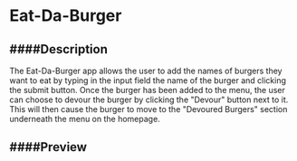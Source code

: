 # Eat-Da-Burger


####Description
------------
The Eat-Da-Burger app allows the user to add the names of burgers they want to eat by typing in the input field the name of the burger and clicking the submit button. Once the burger has been added to the menu, the user can choose to devour the burger by clicking the "Devour" button next to it. This will then cause the burger to move to the "Devoured Burgers" section underneath the menu on the homepage. 

####Preview
------------

